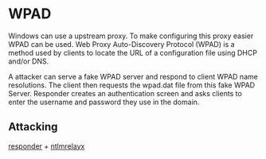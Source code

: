 # WPAD

Windows can use a upstream proxy. To make configuring this proxy easier WPAD can be used. Web Proxy Auto-Discovery Protocol (WPAD) is a method used by clients to locate the URL of a configuration file using DHCP and/or DNS. 

A attacker can serve a fake WPAD server and respond to client WPAD name resolutions. The client then requests the wpad.dat file from this fake WPAD Server. Responder creates an authentication screen and asks clients to enter the username and password they use in the domain.

## Attacking

[responder](https://github.com/lgandx/Responder) + [ntlmrelayx](https://github.com/SecureAuthCorp/impacket)
